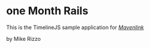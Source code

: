 # one Month Rails

This is the TimelineJS sample application for 
[*Mavenlink*](http://mavenlink.com/)

by Mike Rizzo